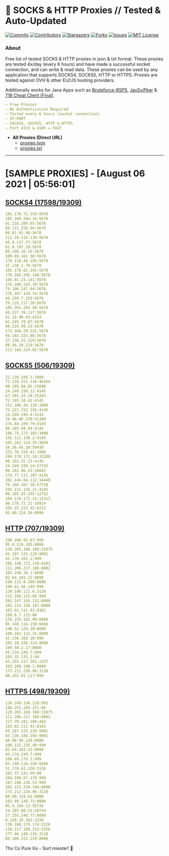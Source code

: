 <!-- MARKDOWN LINKS & IMAGES -->
<!-- https://www.markdownguide.org/basic-syntax/#reference-style-links -->
[contributors-shield]: https://img.shields.io/github/contributors/KaiBurton/free-proxies-autoupdated?style=for-the-badge
[contributors-url]: https://github.com/KaiBurton/free-proxies-autoupdated/graphs/contributors
[forks-shield]: https://img.shields.io/github/forks/KaiBurton/free-proxies-autoupdated?style=for-the-badge
[forks-url]: https://github.com/KaiBurton/free-proxies-autoupdated/network/members
[stars-shield]: https://img.shields.io/github/stars/KaiBurton/free-proxies-autoupdated?style=for-the-badge
[stars-url]: https://github.com/KaiBurton/free-proxies-autoupdated/stargazers
[issues-shield]: https://img.shields.io/github/issues/KaiBurton/free-proxies-autoupdated?style=for-the-badge
[issues-url]: https://github.com/KaiBurton/free-proxies-autoupdated/issues
[license-shield]: https://img.shields.io/github/license/KaiBurton/free-proxies-autoupdated?style=for-the-badge
[license-url]: https://github.com/KaiBurton/free-proxies-autoupdated/blob/main/LICENSE
[commit-shield]: https://img.shields.io/github/last-commit/KaiBurton/free-proxies-autoupdated?style=for-the-badge
[commit-url]: https://github.com/KaiBurton/free-proxies-autoupdated/commits/main

# 🎁 SOCKS & HTTP Proxies // Tested & Auto-Updated

[![Commits][commit-shield]][commit-url]
[![Contributors][contributors-shield]][contributors-url]
[![Stargazers][stars-shield]][stars-url]
[![Forks][forks-shield]][forks-url]
[![Issues][issues-shield]][issues-url]
[![MIT License][license-shield]][license-url]

### About
Free list of tested SOCKS & HTTP proxies in json & txt format. These proxies are tested 4x/day (every 6 hours) and have made a successful socket connection, and can write & read data. These proxies can be used by any application that supports SOCKS4, SOCKS5, HTTP or HTTPS. Proxies are tested against OVH & other EU/US hosting providers.

Additionally works for Java Apps such as [Bruteforce-RSPS](https://github.com/KaiBurton/Bruteforce-RSPS), [JaySyiPker](https://github.com/JayArrowz/JaySyiPker) & [718 Cheat Client (Final)](https://github.com/KaiBurton/718-Cheat-Client-Final). 

```yaml
— Free Proxies
— No Authentication Required
— Tested every 6 hours (socket connection)
— IP:PORT
— SOCKS4, SOCKS5, HTTP & HTTPS
— Port 4153 & 4145 = FAST
```

- **All Proxies (Direct URL)**
  - [proxies.json](https://raw.githubusercontent.com/KaiBurton/free-proxies-autoupdated/main/proxies.json)
  - [proxies.txt](https://raw.githubusercontent.com/KaiBurton/free-proxies-autoupdated/main/proxies.txt)

---

# [SAMPLE PROXIES] - [August 06 2021 | 05:56:01]

## [SOCKS4 (17598/19309)](https://raw.githubusercontent.com/KaiBurton/free-proxies-autoupdated/main/proxies-socks4.txt)
```yaml
185.178.71.159:5678
185.189.204.14:5678
91.218.209.65:5678
89.111.250.94:5678
88.81.91.98:5678
212.39.114.139:5678
45.8.137.57:5678
81.0.197.18:5678
89.140.16.18:5678
109.69.161.50:5678
176.118.44.195:5678
37.130.2.76:5678
185.178.82.242:5678
176.105.205.148:5678
185.81.23.141:5678
176.100.243.70:5678
79.106.247.64:5678
176.107.118.74:5678
46.250.7.159:5678
79.135.217.28:5678
185.201.203.49:5678
46.227.39.117:5678
81.18.90.43:4153
91.245.79.87:5678
46.219.99.25:5678
173.166.29.221:5678
94.102.225.46:5678
37.130.25.229:5678
80.94.28.119:5678
213.184.224.82:5678
```

## [SOCKS5 (506/19309)](https://raw.githubusercontent.com/KaiBurton/free-proxies-autoupdated/main/proxies-socks5.txt)
```yaml
31.128.248.1:1080
72.210.252.134:46164
98.185.94.65:15608
24.249.199.12:4145
67.201.33.10:25283
72.195.34.42:4145
151.106.34.139:1080
72.221.232.155:4145
24.249.199.4:4145
78.46.88.230:51100
174.64.199.79:4145
98.185.94.94:4145
106.75.173.103:3000
192.111.130.2:4145
185.242.114.35:9050
54.36.45.18:59438
152.70.159.41:1080
184.178.172.18:15280
98.162.25.23:4145
24.249.199.14:57335
98.162.96.53:10663
174.77.111.197:4145
162.144.64.112:14440
70.166.167.38:57728
192.111.135.21:4145
98.185.83.105:12752
184.178.172.13:15311
98.178.72.21:10919
165.22.223.92:6212
92.60.224.56:9090
```

## [HTTP (707/19309)](https://raw.githubusercontent.com/KaiBurton/free-proxies-autoupdated/main/proxies-http.txt)
```yaml
190.108.93.87:999
95.0.219.105:8080
129.205.160.180:31075
45.167.125.129:9991
45.170.101.2:999
186.148.172.110:8181
111.206.217.186:8082
185.190.38.1:8080
82.64.183.22:8080
190.115.0.209:8080
190.61.56.195:999
120.196.112.6:3128
131.196.115.89:999
202.147.195.132:8080
103.214.156.187:8080
183.82.111.91:8181
189.8.7.115:80
176.235.182.99:8080
95.140.114.150:6666
190.52.129.39:8080
180.183.112.31:8080
45.230.169.10:999
185.28.250.124:8080
189.50.2.17:8080
45.174.249.7:999
103.35.135.2:84
43.255.217.201:1337
103.108.190.1:8080
173.212.220.96:3128
88.255.65.117:999
```

## [HTTPS (498/19309)](https://raw.githubusercontent.com/KaiBurton/free-proxies-autoupdated/main/proxies-https.txt)
```yaml
134.249.156.228:993
148.251.249.251:80
129.205.160.180:31075
111.206.217.186:8082
217.79.181.109:443
183.82.111.91:8181
45.167.125.129:9991
83.136.184.194:9991
46.98.99.128:8080
200.115.235.49:999
82.64.183.22:8080
45.174.249.7:999
200.69.179.3:999
95.140.114.150:6666
51.178.62.226:3128
103.37.141.69:80
204.199.67.170:999
187.190.226.53:999
202.131.234.194:8080
173.212.220.96:3128
88.99.134.61:8080
183.89.149.73:8080
95.9.194.13:56726
54.207.60.53:58734
37.255.248.77:8080
8.129.10.162:3228
139.198.179.174:3128
118.117.188.213:3256
177.46.148.126:3128
89.109.252.129:8080
```



Thx Co Pure Gs - Sort miester! 💟